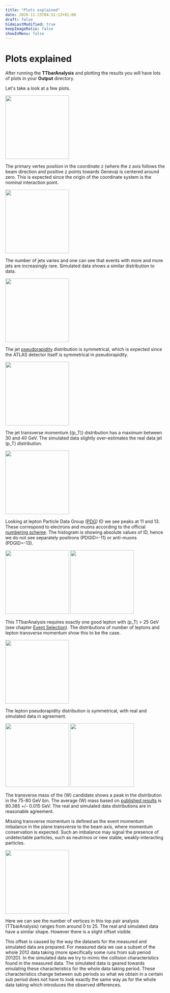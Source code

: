 ```yaml
---
title: "Plots explained"
date: 2020-11-23T04:51:13+01:00
draft: false
hideLastModified: true
keepImageRatio: false
showInMenu: false
---
```


# Plots explained

After running the **TTbarAnalysis** and plotting the results you will have lots of plots in your **Output** directory.  

Let's take a look at a few plots.

<img src="./pictures/Output/vxp_z.jpg" width="200" />

The primary vertex position in the coordinate z (where the z axis follows the beam direction and positive z points towards Geneva) is centered around zero.  This is expected since the origin of the coordinate system is the nominal interaction point.

<img src="./pictures/Output/n_jets.jpg" width="200" />

The number of jets varies and one can see that events with more and more jets are increasingly rare.
Simulated data shows a similar distribution to data.

<img src="./pictures/Output/jet_eta.jpg" width="200" />

The jet [pseudorapidity](https://en.wikipedia.org/wiki/Pseudorapidity) distribution is symmetrical, which is expected since the ATLAS detector itself is symmetrical in pseudorapidity.

<img src="./pictures/Output/jet_pt.jpg" width="200" />

The jet transverse momentum (\(p_T\)) distribution has a maximum between 30 and 40 GeV. The simulated data slightly over-estimates the real data jet \(p_T\) distribution.

<img src="./pictures/Output/lep_type.jpg" width="200" />


Looking at lepton Particle Data Group ([PDG](http://pdg.lbl.gov)) ID we see peaks at 11 and 13.  These correspond to electrons and muons according to the official [numbering scheme](http://pdg.lbl.gov/2015/reviews/rpp2015-rev-monte-carlo-numbering.pdf).  The histogram is showing absolute values of ID, hence we do not see separately positrons (PDGID=-11) or anti-muons (PDGID=-13).  

<img src="./pictures/Output/lep_n.jpg" width="200" />
<img src="./pictures/Output/lep_pt.jpg" width="200" />

This TTbarAnalysis requires exactly one good lepton with \(p_T\) > 25 GeV (see chapter [Event Selection](https://cheatham1.gitbooks.io/openatlasdatatools/content/event_selection.html)). The distributions of number of leptons and lepton transverse momentum show this to be the case.

<img src="./pictures/Output/lep_eta.jpg" width="200" />

The lepton pseudorapidity distribution is symmetrical, with real and simulated data in agreement.

<img src="./pictures/Output/WtMass.jpg" width="200" />
<img src="./pictures/Output/etmiss.jpg" width="200" />

The transverse mass of the \(W\) candidate shows a peak in the distribution in the 75-80 GeV bin.  The average \(W\) mass based on [published results](http://pdg.lbl.gov/2012/listings/rpp2012-list-w-boson.pdf) is 80.385 +/- 0.015 GeV.
The real and simulated data distributions are in reasonable agreement.

Missing transverse momentum is defined as the event momentum
imbalance in the plane transverse to the beam axis, where momentum conservation is expected.  Such an imbalance may signal the presence of undetectable particles, such as neutrinos or new stable, weakly-interacting particles.

<img src="./pictures/Output/pvxp_n.jpg" width="200" />

Here we can see the number of vertices in this top pair analysis (TTbarAnalysis) ranges from around 0 to 25.  The real and simulated data have a similar shape.  However there is a slight offset visible.

This offset is caused by the way the datasets for the measured and simulated data are prepared. For measured data we use a subset of the whole 2012 data taking (more specifically some runs from sub period 2012D). In the simulated data we try to mimic the collision characteristics found in the measured data. The simulated data is geared towards emulating these characteristics for the whole data taking period. These characteristics change between sub periods so what we obtain in a certain sub period does not have to look exactly the same way as for the whole data taking which introduces the observed differences.